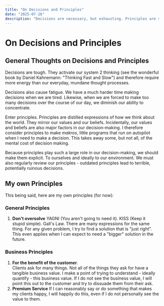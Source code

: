 ```yaml
---
title: "On Decisions and Principles"
date: "2025-07-26"
description: "Decisions are necessary, but exhausting. Principles are shortcuts we build for ourselves to make better decisions with more ease."
---
```


# On Decisions and Principles

## General Thoughts on Decisions and Principles

Decisions are tough. They activate our system 2 thinking (see the wonderful book by Daniel Kahnemann: "Thinking Fast and Slow") and therefore require more energy than our everyday, mundane thought processes.

Decisions also cause fatigue. We have a much harder time making decisions when we are tired. 
Likewise, when we are forced to make too many decisions over the course of our day, we diminish our ability to concentrate. 

Enter principles. Principles are distilled expressions of how we think about the world. They mirror our values and our beliefs. 
Incidentally, our values and beliefs are also major factors in our decision-making. 
I therefore consider principles to make _makros_, little programs that run on autopilot when I need to make a decision. 
This takes away some, but not all, of the mental cost of decision making.

Because principles play such a large role in our decision-making, we should make them explicit. To ourselves and ideally to our environment. We must also regularly review our principles - outdated principles lead to terrible, potentially ruinous decisions.

## My own Principles

This being said, here are my own principles (for now):

### General Principles
1. **Don't oversolve**
YAGNI (You aren't going to need it). KISS (Keep it stupid simple). 
Gall's Law. There are many expressions for the same thing. For any given problem, I try to find a solution that is "just right". 
This even applies when I can expect to need a "bigger" solution in the future.

### Business Principles

1. **For the benefit of the customer**. <br> 
Clients ask for many things. Not all of the things they ask for have a tangible business value. I make a point of trying to understand - ideally quantify - this business value. If I do not see the business value, I will point this out to the customer and try to dissuade them from their ask.
2. **Premium Service**
If I can reasonably say or do something that makes my clients happy, I will happily do this, even if I do not personally see the value to them.